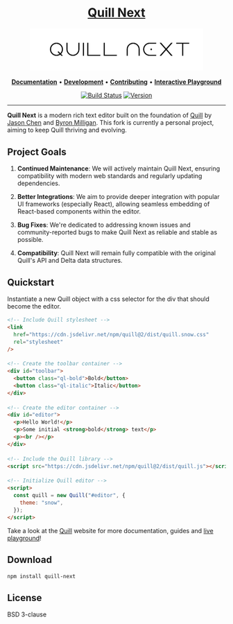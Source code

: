 <h1 align="center">
  <a href="https://quilljs.com/" title="Quill">Quill Next</a>
</h1>
<p align="center">
  <a href="https://quilljs.com/" title="Quill"><img alt="Quill Logo" src="./images/quill-next.png" width="400"></a>
</p>
<p align="center">
  <a title="Documentation" href="https://quilljs.com/docs/quickstart"><strong>Documentation</strong></a>
  &#x2022;
  <a title="Development" href="https://github.com/slab/quill/blob/main/.github/DEVELOPMENT.md"><strong>Development</strong></a>
  &#x2022;
  <a title="Contributing" href="https://github.com/slab/quill/blob/main/.github/CONTRIBUTING.md"><strong>Contributing</strong></a>
  &#x2022;
  <a title="Interactive Playground" href="https://quilljs.com/playground/"><strong>Interactive Playground</strong></a>
</p>
<p align="center">
  <a href="https://github.com/slab/quill/actions" title="Build Status"><img src="https://github.com/slab/quill/actions/workflows/main.yml/badge.svg" alt="Build Status"></a>
  <a href="https://npmjs.com/package/quill-next" title="Version"><img src="https://img.shields.io/npm/v/quill.svg" alt="Version"></a>
</p>

<hr/>

**Quill Next** is a modern rich text editor built on the foundation of [Quill](https://quilljs.com/) by [Jason Chen](https://twitter.com/jhchen) and [Byron Milligan](https://twitter.com/byronmilligan). This fork is currently a personal project, aiming to keep Quill thriving and evolving.

Project Goals
-------------

1.  **Continued Maintenance**: We will actively maintain Quill Next, ensuring compatibility with modern web standards and regularly updating dependencies.

2.  **Better Integrations**: We aim to provide deeper integration with popular UI frameworks (especially React), allowing seamless embedding of React-based components within the editor.

3. **Bug Fixes**: We're dedicated to addressing known issues and community-reported bugs to make Quill Next as reliable and stable as possible.

4. **Compatibility**: Quill Next will remain fully compatible with the original Quill's API and Delta data structures.


## Quickstart

Instantiate a new Quill object with a css selector for the div that should become the editor.

```html
<!-- Include Quill stylesheet -->
<link
  href="https://cdn.jsdelivr.net/npm/quill@2/dist/quill.snow.css"
  rel="stylesheet"
/>

<!-- Create the toolbar container -->
<div id="toolbar">
  <button class="ql-bold">Bold</button>
  <button class="ql-italic">Italic</button>
</div>

<!-- Create the editor container -->
<div id="editor">
  <p>Hello World!</p>
  <p>Some initial <strong>bold</strong> text</p>
  <p><br /></p>
</div>

<!-- Include the Quill library -->
<script src="https://cdn.jsdelivr.net/npm/quill@2/dist/quill.js"></script>

<!-- Initialize Quill editor -->
<script>
  const quill = new Quill("#editor", {
    theme: "snow",
  });
</script>
```

Take a look at the [Quill](https://quilljs.com/) website for more documentation, guides and [live playground](https://quilljs.com/playground/)!

## Download

```shell
npm install quill-next
```

## License

BSD 3-clause
